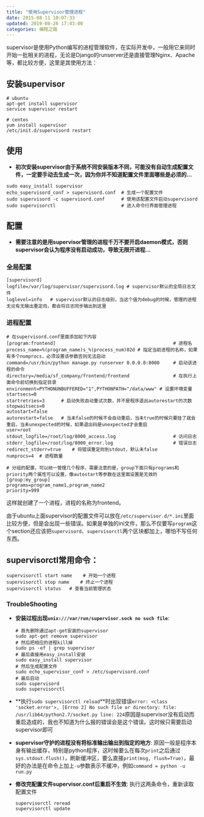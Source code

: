 ```yaml
---
title: "使用Supervisor管理进程"
date: 2015-08-11 10:07:33
updated: 2019-08-26 17:43:00
categories: 编程之路
---
```

supervisor是使用Python编写的进程管理软件，在实际开发中，一般用它来同时开始一批相关的进程，无论是Django的runserver还是直接管理Nginx、Apache等，都比较方便，这里是其使用方法：

## 安装supervisor

```shell
# ubuntu
apt-get install supervisor
service supervisor restart

# centos
yum install supervisor
/etc/init.d/supervisord restart
```
<!--more-->

## 使用

- **初次安装supervisor由于系统不同安装版本不同，可能没有自动生成配置文件，一定要手动去生成一次，因为你并不知道配置文件里面哪些是必须的...**

```shell
sudo easy_install supervisor
echo_supervisord_conf > supervisord.conf  # 生成一个配置文件
sudo supervisord -c supervisord.conf      # 使用该配置文件启动supervisord
sudo supervisorctl                        # 进入命令行界面管理进程
```

## 配置

- **需要注意的是用supervisor管理的进程千万不要开启daemon模式，否则supervisor会认为程序没有启动成功，导致无限开进程...**

### 全局配置

```shell
[supervisord]
logfile=/var/log/supervisor/supervisord.log	# supervisor默认的全局日志文件
loglevel=info	# supervisor默认的日志级别，当这个值为debug的时候，管理的进程无论有无输出重定向，都会将日志同步输出到这里
```

### 进程配置

```shell
# 在supervisord.conf里面添加如下内容
[program:frontend]                                           # 进程名
process_name=%(program_name)s_%(process_num)02d # 指定当前进程的名称，如果有多个numprocs，必须设置该参数否则无法启动
command=/usr/bin/python manage.py runserver 0.0.0.0:8000     # 启动该进程的命令
directory=/media/sf_company/frontend/frontend                # 在执行上面命令前切换到指定目录
environment=PYTHONUNBUFFERED="1",PYTHONPATH="/data/www"	# 设置环境变量
startsecs=0
startretries=3		# 启动失败自动重试次数，并不是程序退出autorestart的次数
stopwaitsecs=0
autostart=false
autorestart=false	# 当未false的时候不会自动重启，当未true的时候只要挂了就会重启，当未unexpected的时候，如果退出码是unexpected才会重启
user=root
stdout_logfile=/root/log/8000_access.log                     # 访问日志
stderr_logfile=/root/log/8000_error.log                      # 错误日志
redirect_stderr=true	# 将错误重定向到stdout，默认未false
numprocs=4	# 进程数量

# 分组的配置，可以统一管理几个程序，需要注意的是，group下面只有programs和priority两个属性可以设置，像autostart等参数在这里面设置是无效的
[group:my_group]
programs=program_name1,program_name2
priority=999
```

这样就创建了一个进程，进程的名称为frontend。

由于ubuntu上面supervisor的配置文件可以放在`/etc/supervisor.d/*.ini`里面比较方便，但是会出现一些错误。如果是单独的ini文件，那么不仅要写`program`这个section还应该把`supervisord`、`supervisorctl`两个区块都加上，哪怕不写任何东西。

## supervisorctl常用命令：

```shell
supervisorctl start name    # 开始一个进程
supervisorctl stop name    # 终止一个进程
supervisorctl status   # 查看当前管理状态
```

### TroubleShooting

- **安装过程出现`unix:///var/run/supervisor.sock no such file`**:

  ```shell
  # 首先删除通过apt-get安装的supervisor
  sudo apt-get remove supervisor
  # 然后把相应的进程kill掉
  sudo ps -ef | grep supervisor
  # 最后直接用easy_install安装
  sudo easy_install supervisor
  # 然后生成配置文件
  sudo echo_supervisor_conf > /etc/supervisord.conf
  # 最后启动
  sudo supervisord
  sudo supervisorctl
  ```

- **执行`sudo supervisorctl reload`**时出现错误`error: <class 'socket.error'>, [Errno 2] No such file or directory: file: /usr/lib64/python2.7/socket.py line: 224`原因是supervisor没有启动而重启造成的，我也不知道为什么报的错误会是这个错误。这时候只需要启动supervisor即可

- **supervisor守护的进程没有将标准输出输出到指定的地方**: 原因一般是程序本身有输出缓存，特别是python程序，这时候要么在每次`print`之后通过`sys.stdout.flush()`，刷新缓冲区，要么直接`print(msg, flush=True)`，最好的办法是在命令上加上`-u`参数表示不缓冲，例如`command = python -u run.py`

- **修改完配置文件supervisor.conf后重启不生效**: 执行这两条命令，重新读取配置文件

  ```shell
  supervisorctl reread
  supervisorctl update
  ```

